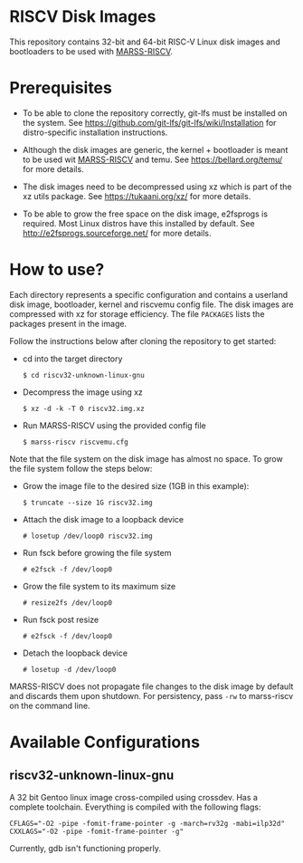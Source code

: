# RISCV Disk Images

This repository contains 32-bit and 64-bit RISC-V Linux disk images and bootloaders to be used with [MARSS-RISCV](https://github.com/bucaps/marss-riscv).

# Prerequisites

- To be able to clone the repository correctly, git-lfs must be
  installed on the system. See
  https://github.com/git-lfs/git-lfs/wiki/Installation for
  distro-specific installation instructions.

- Although the disk images are generic, the kernel + bootloader is
  meant to be used wit [MARSS-RISCV](https://github.com/bucaps/marss-riscv) and temu. See https://bellard.org/temu/
  for more details.

- The disk images need to be decompressed using xz which is part of
  the xz utils package. See https://tukaani.org/xz/ for more details.

- To be able to grow the free space on the disk image, e2fsprogs is
  required. Most Linux distros have this installed by default. See
  http://e2fsprogs.sourceforge.net/ for more details.

# How to use?

Each directory represents a specific configuration and contains a
userland disk image, bootloader, kernel and riscvemu config file. The
disk images are compressed with xz for storage efficiency. The file
`PACKAGES` lists the packages present in the image.

Follow the instructions below after cloning the repository to get
started:

- cd into the target directory
  ```
  $ cd riscv32-unknown-linux-gnu
  ```
- Decompress the image using xz
  ```
  $ xz -d -k -T 0 riscv32.img.xz
  ```
- Run MARSS-RISCV using the provided config file
  ```
  $ marss-riscv riscvemu.cfg
  ```

Note that the file system on the disk image has almost no space. To
grow the file system follow the steps below:

- Grow the image file to the desired size (1GB in this example):
  ```
  $ truncate --size 1G riscv32.img
  ```
- Attach the disk image to a loopback device
  ```
  # losetup /dev/loop0 riscv32.img
  ```
- Run fsck before growing the file system
  ```
  # e2fsck -f /dev/loop0
  ```
- Grow the file system to its maximum size
  ```
  # resize2fs /dev/loop0
  ```
- Run fsck post resize
  ```
  # e2fsck -f /dev/loop0
  ```
- Detach the loopback device
  ```
  # losetup -d /dev/loop0
  ```

MARSS-RISCV does not propagate file changes to the disk image by default
and discards them upon shutdown. For persistency, pass `-rw` to
marss-riscv on the command line.

# Available Configurations

## riscv32-unknown-linux-gnu

A 32 bit Gentoo linux image cross-compiled using crossdev. Has a
complete toolchain. Everything is compiled with the following flags:

```
CFLAGS="-O2 -pipe -fomit-frame-pointer -g -march=rv32g -mabi=ilp32d"
CXXLAGS="-O2 -pipe -fomit-frame-pointer -g"
```

Currently, gdb isn't functioning properly.
